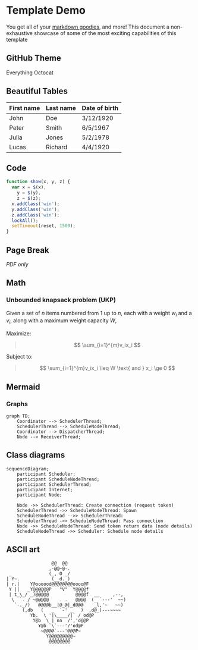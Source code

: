 # Template Demo
You get all of your [markdown goodies](https://markdown-it.github.io/), and more! This document a non-exhaustive showcase of some of the most exciting capabilities of this template

## GitHub Theme
Everything Octocat

## Beautiful Tables
| First name | Last name | Date of birth |
| ---------- | --------- | ------------- |
| John       | Doe       | 3/12/1920     |
| Peter      | Smith     | 6/5/1967      |
| Julia      | Jones     | 5/2/1978      |
| Lucas      | Richard   | 4/4/1920      |

## Code
```javascript
function show(x, y, z) {
  var x = $(x),
    y = $(y),
    z = $(z);
  x.addClass('win');
  y.addClass('win');
  z.addClass('win');
  lockAll();
  setTimeout(reset, 1500);
}
```

## Page Break
_PDF only_
<p style="page-break-before: always"></p>

## Math
### Unbounded knapsack problem (UKP) 
Given a set of $n$ items numbered from 1 up to $n$, each with a weight $w_i$ and a $v_i$, along with a maximum weight capacity $W$,

Maximize: 
> $$ \sum_{i=1}^{m}v_ix_i $$

Subject to:
> $$ \sum_{i=1}^{m}v_ix_i \leq W \text{ and } x_i \ge 0 $$


## Mermaid
### Graphs
```mermaid
graph TD;
    Coordinator --> SchedulerThread;
    SchedulerThread --> ScheduleNodeThread;
    Coordinator --> DispatcherThread;
    Node --> ReceiverThread;
```

<p style="page-break-before: always"></p>

## Class diagrams
```mermaid
sequenceDiagram;
    participant Scheduler;
    participant ScheduleNodeThread;
    participant SchedulerThread;
    participant Internet;
    participant Node;

    Node ->> SchedulerThread: Create connection (request token)
    SchedulerThread ->> ScheduleNodeThread: Spawn
    ScheduleNodeThread -->> SchedulerThread: 
    SchedulerThread ->> ScheduleNodeThread: Pass connection
    Node ->> ScheduleNodeThread: Send token return data (node details)
    ScheduleNodeThread ->> Scheduler: Schedule node details
```

## ASCII art
```
                 @@  @@ 
                ,-@@~@-.   
 _              (_, O _/   
| Y~.            (__d._)    
| r.|    Y@oooood@@@@@@@@oooo@F 
 Y ||   _Y@@@@@@P   "V"  Y@@@@f 
 | t_\_/ _)@@@@@          @@@@f  __     ,--,
  \  `. / ~@@@@@    . .   @@@@  (_ `---'  ~~)
   `-._/)   @@@@b__|@_@|_d@@@    _l,'~   ~~)
      (,db   (   _  `-' _   )  ,d@_)---~~~~
         Yb.  \ '|\____/|` / od@P 
          Y@b  \ | nn  /','d@@P 
            Y@b `\`---'/'od@P 
             ~@@@@`---'@@@P~
               Y@@@@@@@@@~
                @@@@@@@@
```